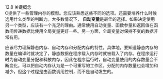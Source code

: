 12.8 关键概念  
  C提供了一些管理内存的模型。您应该熟悉这些不同的选项。还需要培养什么时候选用什么类型的判断力。大多数情况下， **自动变量**是最佳的选择。如果决定使用另一个类型，应该有一个充足的理由。通常使用自动变量、函数参量和返回值在函数间传递数据比使用全局变量更好一些。另一方面，全局变量对保持不变的数据非常有用。  

  应该尽力理解静态内存、自动内存和分配内存的特性。具体地，要知道静态内存的数量在编译时就决定了，静态数据在程序载入内存时就被载入了内存。在程序运行时为自动变量分配和释放内存，因此在程序运行时，自动变量使用的内存数量会不断变化。可以把自动内存认为是一个可重写的工作区。分配的内存数量也会增加和减少，但这个过程是由函数调用控制，而不是自动发生的。
